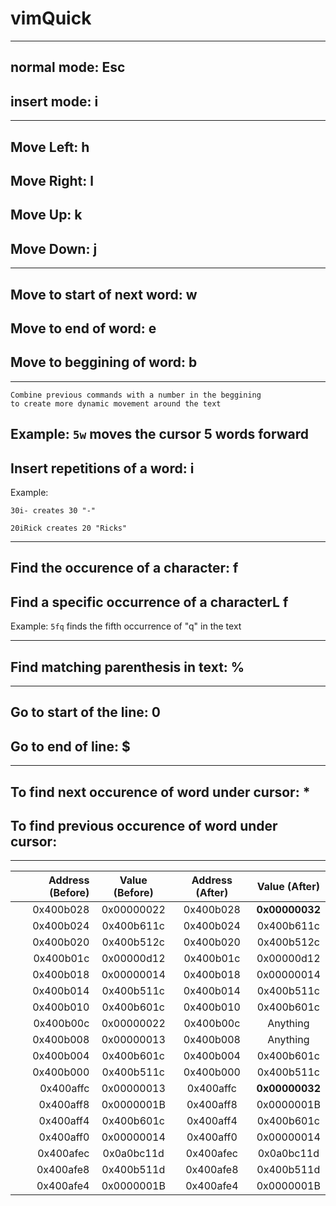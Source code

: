 # vimQuick

----------------------

## normal mode: Esc
## insert mode: i

----------------------

## Move Left: h
## Move Right: l
## Move Up: k
## Move Down: j

----------------------

## Move to start of next word: w
## Move to end of word: e
## Move to beggining of word: b

----------------------

``` 
Combine previous commands with a number in the beggining 
to create more dynamic movement around the text
```

Example: `5w` moves the cursor 5 words forward
----------------------

## Insert repetitions of a word: <number>i<word> 

Example: 
```
30i- creates 30 "-" 
```
```
20iRick creates 20 "Ricks"
```

----------------------

## Find the occurence of a character: f<char>
## Find a specific occurrence of a characterL <number>f<char>

Example: `5fq` finds the fifth occurrence of "q" in the text

----------------------

## Find matching parenthesis in text: %

----------------------

## Go to start of the line: 0
## Go to end of line: $

----------------------

## To find next occurence of word under cursor: *
## To find previous occurence of word under cursor: #

----------------------




| Address (Before)  | Value (Before)  | Address (After) | Value (After) |
| -----------------:|:---------------:|:---------------:|:-------------:|
| 0x400b028         | 0x00000022      | 0x400b028       | **0x00000032**|
| 0x400b024         | 0x400b611c      | 0x400b024       | 0x400b611c    |
| 0x400b020         | 0x400b512c      | 0x400b020       | 0x400b512c    |
| 0x400b01c         | 0x00000d12      | 0x400b01c       | 0x00000d12    |
| 0x400b018         | 0x00000014      | 0x400b018       | 0x00000014    |
| 0x400b014         | 0x400b511c      | 0x400b014       | 0x400b511c    |
| 0x400b010         | 0x400b601c      | 0x400b010       | 0x400b601c    |
| 0x400b00c         | 0x00000022      | 0x400b00c       |  Anything     |
| 0x400b008         | 0x00000013      | 0x400b008       |  Anything     |
| 0x400b004         | 0x400b601c      | 0x400b004       | 0x400b601c    |
| 0x400b000         | 0x400b511c      | 0x400b000       | 0x400b511c    |
| 0x400affc         | 0x00000013      | 0x400affc       | **0x00000032**|
| 0x400aff8         | 0x0000001B      | 0x400aff8       | 0x0000001B    |
| 0x400aff4         | 0x400b601c      | 0x400aff4       | 0x400b601c    |
| 0x400aff0         | 0x00000014      | 0x400aff0       | 0x00000014    |
| 0x400afec         | 0x0a0bc11d      | 0x400afec       | 0x0a0bc11d    |
| 0x400afe8         | 0x400b511d      | 0x400afe8       | 0x400b511d    |
| 0x400afe4         | 0x0000001B      | 0x400afe4       | 0x0000001B    |


 
